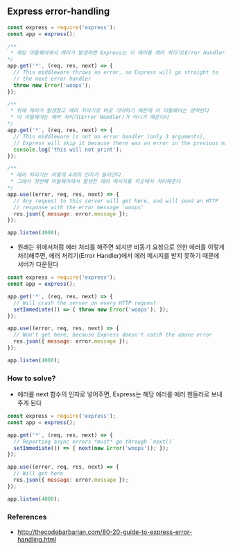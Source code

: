 ## Express error-handling

```js
const express = require('express');
const app = express();

/**
 * 해당 미들웨어에서 에러가 발생하면 Express는 이 에러를 에러 처리기(Error Handler)로 보내준다
*/
app.get('*', (req, res, next) => {
  // This middleware throws an error, so Express will go straight to
  // the next error handler
  throw new Error('woops');
});

/**
 * 위에 에러가 발생했고 에러 처리기로 바로 가야하기 때문에 이 미들웨어는 생략된다
 * 이 미들웨어는 에러 처리기(Error Handler)가 아니기 때문이다
*/
app.get('*', (req, res, next) => {
  // This middleware is not an error handler (only 3 arguments),
  // Express will skip it because there was an error in the previous middleware
  console.log('this will not print');
});

/**
 * 에러 처리기는 이렇게 4개의 인자가 들어간다
 * 그래서 첫번째 미들웨어에서 발생한 에러 메시지를 이곳에서 처리해준다
*/
app.use((error, req, res, next) => {
  // Any request to this server will get here, and will send an HTTP
  // response with the error message 'woops'
  res.json({ message: error.message });
});

app.listen(4000);
```

- 원래는 위에서처럼 에러 처리를 해주면 되지만 비동기 요청으로 인한 에러를 이렇게 처리해주면, 에러 처리기(Error Handler)에서 에러 메시지를 받지 못하기 때문에 서버가 다운된다

```js
const express = require('express');
const app = express();

app.get('*', (req, res, next) => {
  // Will crash the server on every HTTP request
  setImmediate(() => { throw new Error('woops'); });
});

app.use((error, req, res, next) => {
  // Won't get here, because Express doesn't catch the above error
  res.json({ message: error.message });
});

app.listen(4000);
```

### How to solve?

- 에러를 next 함수의 인자로 넣어주면, Express는 해당 에러를 에러 핸들러로 보내주게 된다

```js
const express = require('express');
const app = express();

app.get('*', (req, res, next) => {
  // Reporting async errors *must* go through `next()`
  setImmediate(() => { next(new Error('woops')); });
});

app.use((error, req, res, next) => {
  // Will get here
  res.json({ message: error.message });
});

app.listen(4000);
```

### References

- http://thecodebarbarian.com/80-20-guide-to-express-error-handling.html